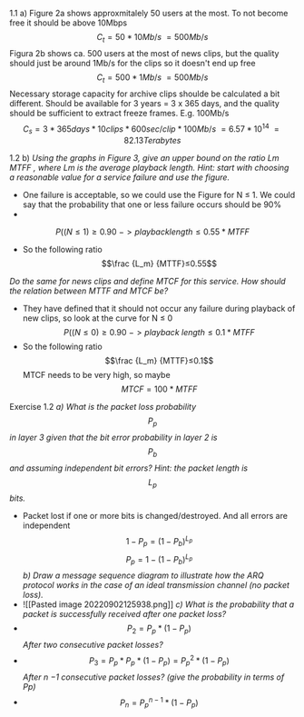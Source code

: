 1.1
a)
Figure 2a shows approxmitalely 50 users at the most.
To not become free it should be above 10Mbps
$$C_t=50*10Mb/s \ =500Mb/s$$
Figura 2b shows ca. 500 users at the most of news clips, but the quality should just be around 1Mb/s for the clips so it doesn't end up free
$$C_t=500*1Mb/s \ = 500Mb/s$$
Necessary storage capacity for archive clips shoulde be calculated a bit different. Should be available for 3 years = 3 x 365 days, and the quality should be sufficient to extract freeze frames. E.g. 100Mb/s
$$C_s=3*365days*10clips*600sec/clip*100Mb/s \ =6.57*10^{14}\ =82.13 Terabytes$$

1.2
b) 
*Using the graphs in Figure 3, give an upper bound on the ratio Lm MTFF , where Lm is the average playback length. Hint: start with choosing a reasonable value for a service failure and use the figure.*

- One failure is acceptable, so we could use the Figure for N ≤ 1. We could say that the probability that one or less failure occurs should be 90%
- 
$$P((N≤1)≥0.90\ -> playback length ≤ 0.55 *MTFF$$
- So the following ratio $$\frac {L_m} {MTTF}≤0.55$$

*Do the same for news clips and define MTCF for this service. How should the relation between MTTF and MTCF be?*
- They have defined that it should not occur any failure during playback of new clips, so look at the curve for N ≤ 0
$$P((N≤0)≥0.90\ ->playback\ length ≤0.1*MTFF $$
- So the following ratio $$\frac {L_m} {MTTF}≤0.1$$
MTCF needs to be very high, so maybe $$MTCF=100*MTFF$$

Exercise 1.2
*a) What is the packet loss probability $$P_p$$ in layer 3 given that the bit error probability in layer 2 is $$P_b$$ and assuming independent bit errors? Hint: the packet length is $$L_p$$ bits.*

- Packet lost if one or more bits is changed/destroyed. And all errors are independent
$$1-P_p=(1-P_b)^{L_p}$$
$$P_p=1-(1-P_b)^{L_p}$$
*b) Draw a message sequence diagram to illustrate how the ARQ protocol works in the case of an ideal transmission channel (no packet loss).*
- ![[Pasted image 20220902125938.png]]
*c) What is the probability that a packet is successfully received after one packet loss?*
- $$P_2=P_p*(1-P_p)$$
*After two consecutive packet losses?*
- $$P_3=P_p*P_p*(1-P_p)=P^2_p*(1-P_p)$$
*After n −1 consecutive packet losses? (give the probability in terms of Pp)*
- $$P_n=P^{n-1}_p*(1-P_p)$$